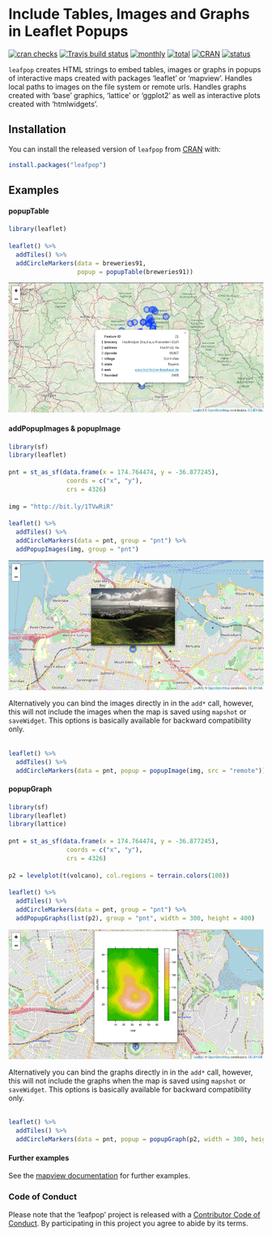 
<!-- README.md is generated from README.Rmd. Please edit that file -->

# Include Tables, Images and Graphs in Leaflet Popups

[![cran
checks](https://cranchecks.info/badges/worst/leafpop)](https://cran.r-project.org/web/checks/check_results_leafpop.html)
[![Travis build
status](https://travis-ci.org/r-spatial/leafpop.svg?branch=master)](https://travis-ci.org/r-spatial/leafpop)
[![monthly](http://cranlogs.r-pkg.org/badges/leafpop)](https://www.rpackages.io/package/leafpop)
[![total](http://cranlogs.r-pkg.org/badges/grand-total/leafpop)](https://www.rpackages.io/package/leafpop)
[![CRAN](http://www.r-pkg.org/badges/version/leafpop?color=009999)](https://cran.r-project.org/package=leafpop)
[![status](https://tinyverse.netlify.com/badge/leafpop)](https://CRAN.R-project.org/package=leafpop)

`leafpop` creates HTML strings to embed tables, images or graphs in
popups of interactive maps created with packages ‘leaflet’ or ‘mapview’.
Handles local paths to images on the file system or remote urls. Handles
graphs created with ‘base’ graphics, ‘lattice’ or ‘ggplot2’ as well as
interactive plots created with ‘htmlwidgets’.

## Installation

You can install the released version of `leafpop` from
[CRAN](https://CRAN.R-project.org) with:

``` r
install.packages("leafpop")
```

## Examples

#### popupTable

``` r
library(leaflet)

leaflet() %>%
  addTiles() %>%
  addCircleMarkers(data = breweries91,
                   popup = popupTable(breweries91))
```

![](man/figures/README-table.png)

#### addPopupImages & popupImage

``` r
library(sf)
library(leaflet)

pnt = st_as_sf(data.frame(x = 174.764474, y = -36.877245),
                coords = c("x", "y"),
                crs = 4326)

img = "http://bit.ly/1TVwRiR"

leaflet() %>%
  addTiles() %>%
  addCircleMarkers(data = pnt, group = "pnt") %>%
  addPopupImages(img, group = "pnt")
```

![](man/figures/README-image.png)

Alternatively you can bind the images directly in in the `add*` call,
however, this will not include the images when the map is saved using
`mapshot` or `saveWidget`. This options is basically available for
backward compatibility only.

``` r

leaflet() %>%
  addTiles() %>%
  addCircleMarkers(data = pnt, popup = popupImage(img, src = "remote"))
```

#### popupGraph

``` r
library(sf)
library(leaflet)
library(lattice)

pnt = st_as_sf(data.frame(x = 174.764474, y = -36.877245),
                coords = c("x", "y"),
                crs = 4326)

p2 = levelplot(t(volcano), col.regions = terrain.colors(100))

leaflet() %>%
  addTiles() %>%
  addCircleMarkers(data = pnt, group = "pnt") %>%
  addPopupGraphs(list(p2), group = "pnt", width = 300, height = 400)
```

![](man/figures/README-graph.png)

Alternatively you can bind the graphs directly in in the `add*` call,
however, this will not include the graphs when the map is saved using
`mapshot` or `saveWidget`. This options is basically available for
backward compatibility only.

``` r

leaflet() %>%
  addTiles() %>%
  addCircleMarkers(data = pnt, popup = popupGraph(p2, width = 300, height = 400))
```

#### Further examples

See the [mapview
documentation](https://r-spatial.github.io/mapview/articles/articles/mapview_04-popups.html)
for further examples.

### Code of Conduct

Please note that the ‘leafpop’ project is released with a [Contributor
Code of Conduct](CODE_OF_CONDUCT.md). By participating in this project
you agree to abide by its terms.
